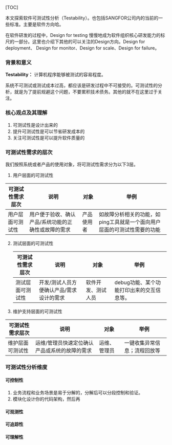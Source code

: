 [TOC]

本文探索软件可测试性分析（Testability）。也包括SANGFOR公司内的当前的一些标准。主要是软件方向哈。

在软件研发的过程中，Design for testing 慢慢地成为软件组织核心研发能力的标尺的一部分。这里也介绍下其他的可以关注的Design方向。Design for deployment、 Design for monitor、Design for scale、Design for failure。

### 背景和意义

**Testability：** 计算机程序能够被测试的容易程度。

系统不可测试或测试成本过高，都应该是研发过程中不可接受的。可测试性的分析，就是为了提前规避这个问题，不要累积技术债务。其他的就不在这里过于关注。

### 核心观点及其理解

1.  可测试性是设计出来的
2.  提升可测试性是可以节省研发成本的
3.  关注可测试性是可以提升软件质量的



### 可测试性需求的层次

我们按照系统或者产品的使用对象，将可测试性需求分为以下3层。

1.  用户层面的可测试性

   | 可测试性需求层次 | 说明                                                | 对象       | 举例                                                         |
   | ---------------- | --------------------------------------------------- | ---------- | ------------------------------------------------------------ |
   | 用户层面可测试性 | 用户便于验收、确认产品/系统功能的正确性或故障的需求 | 产品使用者 | 如故障分析相关的功能，如ping工具就是一个面向用户层面的可测试性需要的功能 |

2. 测试层面的可测试性

   | 可测试性需求层次 | 说明                                     | 对象               | 举例                                      |
   | ---------------- | ---------------------------------------- | ------------------ | ----------------------------------------- |
   | 测试层面可测试性 | 开发/测试人员方便确认产品/需求设计的需求 | 软件开发、测试人员 | debug功能、某个功能打印出来的交互信息等。 |

3. 维护支持层面的可测试性

   

| 可测试性需求层次 | 说明                                          | 对象         | 举例                         |
| ---------------- | --------------------------------------------- | ------------ | ---------------------------- |
| 维护层面可测试性 | 运维/管理员快速定位确认产品或系统的故障的需求 | 运维、管理员 | 一键收集异常信息；流程回放等 |

### 可测试性分析维度

#### 可控制性

1. 业务流程和业务场景是易于分解的，分解后可以分段控制和验证。
2. 模块化设计你的代码架构，然后再

#### 可观测性



#### 可追踪性



#### 可理解性





